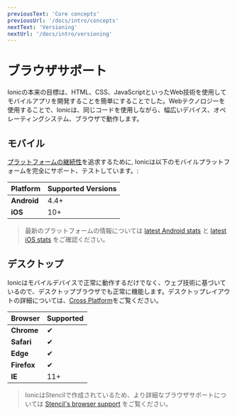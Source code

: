 ```yaml
---
previousText: 'Core concepts'
previousUrl: '/docs/intro/concepts'
nextText: 'Versioning'
nextUrl: '/docs/intro/versioning'
---
```


# ブラウザサポート

Ionicの本来の目標は、HTML、CSS、JavaScriptといったWeb技術を使用してモバイルアプリを開発することを簡単にすることでした。Webテクノロジーを使用することで、Ionicは、同じコードを使用しながら、幅広いデバイス、オペレーティングシステム、ブラウザで動作します。


## モバイル

[プラットフォームの継続性](/docs/intro/concepts#platform-continuity)を追求するために, Ionicは以下のモバイルプラットフォームを完全にサポート、テストしています。:

| Platform     | Supported Versions |
| ------------ | ------------------ |
| **Android**  | 4.4+               |
| **iOS**      | 10+                |

> 最新のプラットフォームの情報については [latest Android stats](https://developer.android.com/about/dashboards/) と [latest iOS stats](https://developer.apple.com/support/app-store/) をご確認ください。


## デスクトップ

Ionicはモバイルデバイスで正常に動作するだけでなく、ウェブ技術に基づいているので、デスクトップブラウザでも正常に機能します。デスクトップレイアウトの詳細については、[Cross Platform](/docs/building/cross-platform)をご覧ください。


| Browser     | Supported |
| ----------- | --------- |
| **Chrome**  | ✔         |
| **Safari**  | ✔         |
| **Edge**    | ✔         |
| **Firefox** | ✔         |
| **IE**      | 11+       |


> IonicはStencilで作成されているため、より詳細なブラウザサポートについては [Stencil's browser support](https://stenciljs.com/docs/browser-support) をご覧ください。
